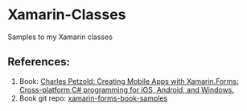 # Xamarin-Classes
Samples to my Xamarin classes

## References:
1. Book: [Charles Petzold: Creating Mobile Apps with Xamarin.Forms: Cross-platform C# programming for iOS, Android, and Windows.](https://blogs.msdn.microsoft.com/microsoft_press/2016/03/31/free-ebook-creating-mobile-apps-with-xamarin-forms/)
2. Book git repo: [xamarin-forms-book-samples](https://github.com/xamarin/xamarin-forms-book-samples)
